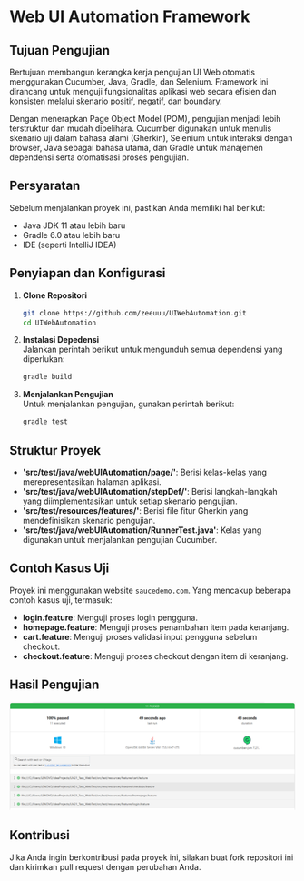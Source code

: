 # Web UI Automation Framework

## Tujuan Pengujian

Bertujuan membangun kerangka kerja pengujian UI Web otomatis menggunakan Cucumber, Java, Gradle, dan Selenium. Framework ini dirancang untuk menguji fungsionalitas aplikasi web secara efisien dan konsisten melalui skenario positif, negatif, dan boundary. 

Dengan menerapkan Page Object Model (POM), pengujian menjadi lebih terstruktur dan mudah dipelihara. Cucumber digunakan untuk menulis skenario uji dalam bahasa alami (Gherkin), Selenium untuk interaksi dengan browser, Java sebagai bahasa utama, dan Gradle untuk manajemen dependensi serta otomatisasi proses pengujian.

## Persyaratan

Sebelum menjalankan proyek ini, pastikan Anda memiliki hal berikut:

- Java JDK 11 atau lebih baru
- Gradle 6.0 atau lebih baru
- IDE (seperti IntelliJ IDEA)

## Penyiapan dan Konfigurasi

1. **Clone Repositori**
   ```bash
   git clone https://github.com/zeeuuu/UIWebAutomation.git
   cd UIWebAutomation
   ```
2. **Instalasi Depedensi**
    <br>Jalankan perintah berikut untuk mengunduh semua dependensi yang diperlukan:
    ```bash
   gradle build
   ```
3. **Menjalankan Pengujian**
   <br>Untuk menjalankan pengujian, gunakan perintah berikut:
    ```bash
   gradle test
   ```
   
## Struktur Proyek

- **'src/test/java/webUIAutomation/page/'**: Berisi kelas-kelas yang merepresentasikan halaman aplikasi.
- **'src/test/java/webUIAutomation/stepDef/'**: Berisi langkah-langkah yang diimplementasikan untuk setiap skenario pengujian.
- **'src/test/resources/features/'**: Berisi file fitur Gherkin yang mendefinisikan skenario pengujian.
- **'src/test/java/webUIAutomation/RunnerTest.java'**: Kelas yang digunakan untuk menjalankan pengujian Cucumber.

## Contoh Kasus Uji

Proyek ini menggunakan website ``saucedemo.com``. Yang mencakup beberapa contoh kasus uji, termasuk:
- **login.feature**: Menguji proses login pengguna.
- **homepage.feature**: Menguji proses penambahan item pada keranjang.
- **cart.feature**: Menguji proses validasi input pengguna sebelum checkout.
- **checkout.feature**: Menguji proses checkout dengan item di keranjang.

## Hasil Pengujian

![Hasil_Pengujian](images/reports.png)

## Kontribusi

Jika Anda ingin berkontribusi pada proyek ini, silakan buat fork repositori ini dan kirimkan pull request dengan perubahan Anda.

